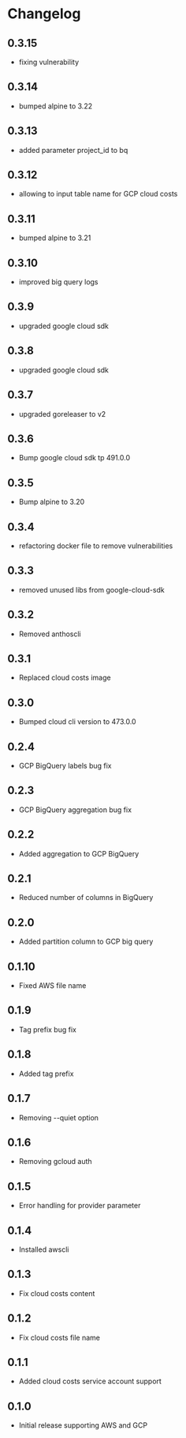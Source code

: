 # Changelog

## 0.3.15
* fixing vulnerability

## 0.3.14
* bumped alpine to 3.22

## 0.3.13
* added parameter project_id to bq

## 0.3.12
* allowing to input table name for GCP cloud costs

## 0.3.11
* bumped alpine to 3.21

## 0.3.10
* improved big query logs

## 0.3.9
* upgraded google cloud sdk

## 0.3.8
* upgraded google cloud sdk

## 0.3.7
* upgraded goreleaser to v2

## 0.3.6
* Bump google cloud sdk tp 491.0.0

## 0.3.5
* Bump alpine to 3.20

## 0.3.4
* refactoring docker file to remove vulnerabilities

## 0.3.3
* removed unused libs from google-cloud-sdk

## 0.3.2
* Removed anthoscli

## 0.3.1
* Replaced cloud costs image

## 0.3.0
* Bumped cloud cli version to 473.0.0

## 0.2.4
* GCP BigQuery labels bug fix

## 0.2.3
* GCP BigQuery aggregation bug fix

## 0.2.2
* Added aggregation to GCP BigQuery

## 0.2.1
* Reduced number of columns in BigQuery

## 0.2.0
* Added partition column to GCP big query

## 0.1.10
* Fixed AWS file name

## 0.1.9
* Tag prefix bug fix

## 0.1.8
* Added tag prefix

## 0.1.7
* Removing --quiet option

## 0.1.6
* Removing gcloud auth

## 0.1.5
* Error handling for provider parameter

## 0.1.4
* Installed awscli

## 0.1.3
* Fix cloud costs content

## 0.1.2
* Fix cloud costs file name

## 0.1.1
* Added cloud costs service account support

## 0.1.0
* Initial release supporting AWS and GCP
